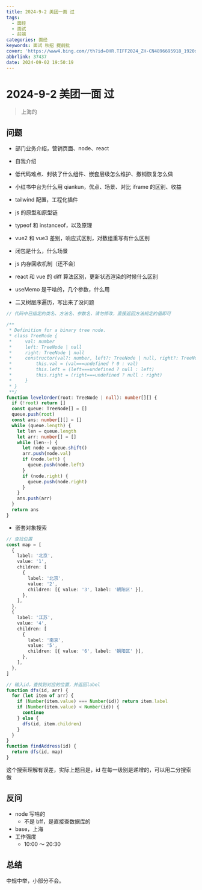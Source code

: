 ```yaml
---
title: 2024-9-2 美团一面 过
tags:
  - 面经
  - 面试
  - 前端
categories: 面经
keywords: 面试 秋招 提前批
cover: 'https://www4.bing.com//th?id=OHR.TIFF2024_ZH-CN4896695918_1920x1080.jpg&rf=LaDigue_1920x1080.jpg&pid=hp'
abbrlink: 37437
date: 2024-09-02 19:50:19
---
```


# 2024-9-2 美团一面 过

> 上海的

## 问题

- 部门业务介绍，营销页面、node、react
- 自我介绍
- 低代码难点、封装了什么组件、嵌套层级怎么维护、撤销恢复怎么做
- 小红书中台为什么用 qiankun，优点、场景、对比 iframe 的区别、收益
- tailwind 配置，工程化插件
- js 的原型和原型链
- typeof 和 instanceof，以及原理
- vue2 和 vue3 差别，响应式区别，对数组重写有什么区别
- 闭包是什么，什么场景
- js 内存回收机制（还不会）
- react 和 vue 的 diff 算法区别，更新状态渲染的时候什么区别
- useMemo 是干啥的，几个参数，什么用

- 二叉树层序遍历，写出来了没问题

```ts
// 代码中已指定的类名、方法名、参数名，请勿修改，直接返回方法规定的值即可

/**
 * Definition for a binary tree node.
 * class TreeNode {
 *     val: number
 *     left: TreeNode | null
 *     right: TreeNode | null
 *     constructor(val?: number, left?: TreeNode | null, right?: TreeNode | null) {
 *         this.val = (val===undefined ? 0 : val)
 *         this.left = (left===undefined ? null : left)
 *         this.right = (right===undefined ? null : right)
 *     }
 * }
 **/
function levelOrder(root: TreeNode | null): number[][] {
  if (!root) return []
  const queue: TreeNode[] = []
  queue.push(root)
  const ans: number[][] = []
  while (queue.length) {
    let len = queue.length
    let arr: number[] = []
    while (len--) {
      let node = queue.shift()
      arr.push(node.val)
      if (node.left) {
        queue.push(node.left)
      }
      if (node.right) {
        queue.push(node.right)
      }
    }
    ans.push(arr)
  }
  return ans
}
```

- 嵌套对象搜索

```ts
// 查找位置
const map = [
  {
    label: '北京',
    value: '1',
    children: [
      {
        label: '北京',
        value: '2',
        children: [{ value: '3', label: '朝阳区' }],
      },
    ],
  },
  {
    label: '江苏',
    value: '4',
    children: [
      {
        label: '南京',
        value: '5',
        children: [{ value: '6', label: '朝阳区' }],
      },
    ],
  },
]

// 输入id，查找到对应的位置，并返回label
function dfs(id, arr) {
  for (let item of arr) {
    if (Number(item.value) === Number(id)) return item.label
    if (Number(item.value) < Number(id)) {
      continue
    } else {
      dfs(id, item.children)
    }
  }
}
function findAddress(id) {
  return dfs(id, map)
}
```

这个搜索理解有误差，实际上题目是，id 在每一级别是递增的，可以用二分搜索做

## 反问

- node 写啥的
  - 不是 bff，是直接查数据库的
- base，上海
- 工作强度
  - 10:00 ～ 20:30

## 总结

中规中举，小部分不会。

